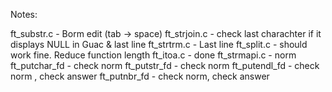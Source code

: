 Notes:

ft_substr.c - Borm edit (tab -> space)
ft_strjoin.c - check last charachter if it displays NULL in Guac & last line
ft_strtrm.c - Last line
ft_split.c - should work fine. Reduce function length
ft_itoa.c - done
ft_strmapi.c - norm
ft_putchar_fd - check norm
ft_putstr_fd - check norm
ft_putendl_fd - check norm , check answer
ft_putnbr_fd - check norm, check answer